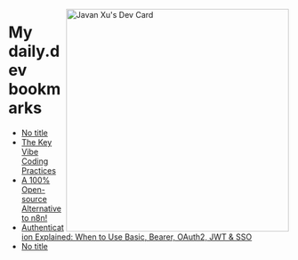 
<a href="https://app.daily.dev/JavanXU"><img align="right" src="https://api.daily.dev/devcards/e45a150971844cd6959a94bb94e861ea.png?r=quw" width="400" alt="Javan Xu's Dev Card"/></a>

# My daily.dev bookmarks
<!-- daily.dev BOOKMARKS:START -->
- [No title](https://app.daily.dev/posts/ZwbCaGh7q?utm_source=rss&utm_medium=bookmarks&utm_campaign=6ueXw3FRNQzpNtewCDbI6)
- [The Key Vibe Coding Practices](https://app.daily.dev/posts/zTLNUhhqQ?utm_source=rss&utm_medium=bookmarks&utm_campaign=6ueXw3FRNQzpNtewCDbI6)
- [A 100% Open-source Alternative to n8n!](https://app.daily.dev/posts/gcCUxVpQl?utm_source=rss&utm_medium=bookmarks&utm_campaign=6ueXw3FRNQzpNtewCDbI6)
- [Authentication Explained: When to Use Basic, Bearer, OAuth2, JWT &amp; SSO](https://app.daily.dev/posts/Pl23n7LCI?utm_source=rss&utm_medium=bookmarks&utm_campaign=6ueXw3FRNQzpNtewCDbI6)
- [No title](https://app.daily.dev/posts/fwG2qB14h?utm_source=rss&utm_medium=bookmarks&utm_campaign=6ueXw3FRNQzpNtewCDbI6)
<!-- daily.dev BOOKMARKS:END -->
